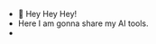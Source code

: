 - 👋 Hey Hey Hey!
- Here I am gonna share my AI tools.
- 

<!---
Kayhuang0612/Kayhuang0612 is a ✨ special ✨ repository because its `README.md` (this file) appears on your GitHub profile.
You can click the Preview link to take a look at your changes.
---> 
